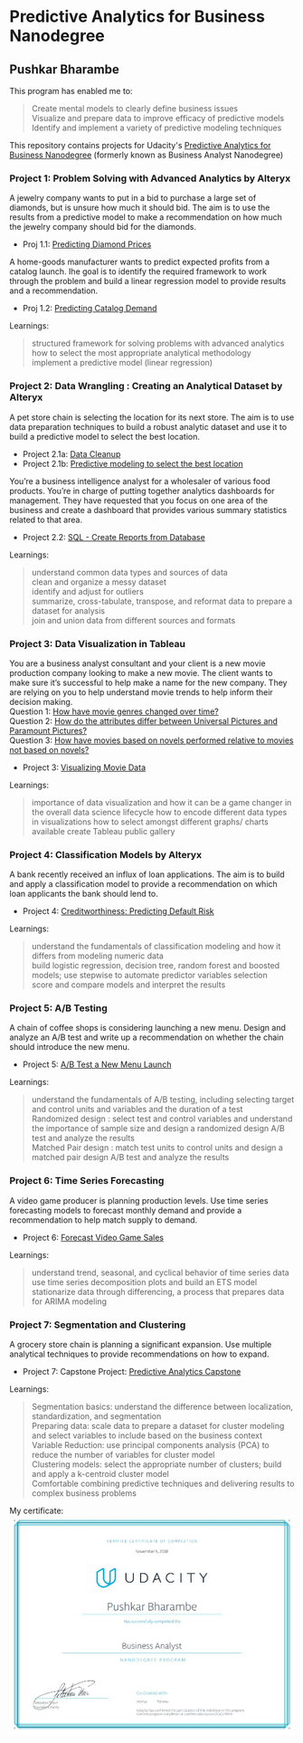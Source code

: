 # Predictive Analytics for Business Nanodegree                                                                        
## Pushkar Bharambe

This program has enabled me to: </br>
> Create mental models to clearly define business issues  </br>
> Visualize and prepare data to improve efficacy of predictive models  </br>
> Identify and implement a variety of predictive modeling techniques  </br>

This repository contains projects for Udacity's [Predictive Analytics for Business Nanodegree](https://www.udacity.com/course/business-analyst-nanodegree--nd008) (formerly known as Business Analyst Nanodegree)

### Project 1: Problem Solving with Advanced Analytics by Alteryx

A jewelry company wants to put in a bid to purchase a large set of diamonds, but is unsure how much it should bid. The aim is to use the results from a predictive model to make a recommendation on how much the jewelry company should bid for the diamonds.

- Proj 1.1: [Predicting Diamond Prices](https://github.com/pushkardps/Predictive_Analytics_For_Business/blob/master/P1/P1%20-%20Diamond%20prices/P1_diamond_prices.pdf)

A home-goods manufacturer wants to predict expected profits from a catalog launch. Ihe goal is to identify the required
framework to work through the problem and build a linear regression model to provide results and a
recommendation.

- Proj 1.2: [Predicting Catalog Demand](https://github.com/pushkardps/Predictive_Analytics_For_Business/blob/master/P1/P1%20-%20Catalog%20Retail/P1_predict_catalog_retail.pdf)

Learnings: 
> structured framework for solving problems with advanced analytics </br>
> how to select the most appropriate analytical methodology </br>
> implement a predictive model (linear regression) </br>

### Project 2: Data Wrangling : Creating an Analytical Dataset by Alteryx

A pet store chain is selecting the location for its next store. The aim is to use data preparation techniques to build
a robust analytic dataset and use it to build a predictive model to select the best location.

- Project 2.1a: [Data Cleanup](https://github.com/pushkardps/Predictive_Analytics_For_Business/blob/master/P2/P2_create_an_analytical_dataset/p2.1a-create-an-analytical-dataset.pdf)
- Project 2.1b: [Predictive modeling to select the best location](https://github.com/pushkardps/Predictive_Analytics_For_Business/blob/master/P2/P2_create_an_analytical_dataset/p2.1b-recommend-a-city.pdf)

You’re a business intelligence analyst for a wholesaler of various food products. You’re in charge of putting together analytics dashboards for management. They have requested that you focus on one area of the business and create a dashboard that provides various summary statistics related to that area.

- Project 2.2: [SQL - Create Reports from Database](https://github.com/pushkardps/Predictive_Analytics_For_Business/blob/master/P2/P2_create_reports/p2.2-create-reports-northwind.pdf)

Learnings: 
> understand common data types and sources of data </br>
> clean and organize a messy dataset </br>
> identify and adjust for outliers </br>
> summarize, cross-tabulate, transpose, and reformat data to prepare a dataset for analysis </br>
> join and union data from different sources and formats </br>

### Project 3: Data Visualization in Tableau

You are a business analyst consultant and your client is a new movie production company looking to make a new movie. The client wants to make sure it’s successful to help make a name for the new company. They are relying on you to help understand movie trends to help inform their decision making. </br>
Question 1: [How have movie genres changed over time?](https://public.tableau.com/profile/pushkarbharambe#!/vizhome/movies-genre-over-time/Genresovertime) </br>
Question 2: [How do the attributes differ between Universal Pictures and Paramount Pictures?](https://public.tableau.com/profile/pushkarbharambe#!/vizhome/movies-paramount-vs-universal/Paramount_vs_Universal) </br>
Question 3: [How have movies based on novels performed relative to movies not based on novels?](https://public.tableau.com/profile/pushkarbharambe#!/vizhome/movies-novel-based/Anovelstory)</br>

- Project 3: [Visualizing Movie Data](https://github.com/pushkardps/Predictive_Analytics_For_Business/blob/master/P3/p3_movies_data_tableau_analysis.pdf)

Learnings:
> importance of data visualization and how it can be a game changer in the overall data science lifecycle
> how to encode different data types in visualizations
> how to select amongst different graphs/ charts available
> create Tableau public gallery

### Project 4: Classification Models by Alteryx

A bank recently received an influx of loan applications. The aim is to build and apply a classification model to
provide a recommendation on which loan applicants the bank should lend to.

- Project 4: [Creditworthiness: Predicting Default Risk](https://github.com/pushkardps/Predictive_Analytics_For_Business/blob/master/P4/P4-bank-default-risk.pdf)

Learnings:
> understand the fundamentals of classification modeling and how it differs from modeling numeric data </br>
> build logistic regression, decision tree, random forest and boosted models; use stepwise to automate predictor variables selection </br>
> score and compare models and interpret the results </br>

### Project 5: A/B Testing

A chain of coffee shops is considering launching a new menu. Design and analyze an A/B test and
write up a recommendation on whether the chain should introduce the new menu.

- Project 5: [A/B Test a New Menu Launch](https://github.com/pushkardps/Predictive_Analytics_For_Business/blob/master/P5/p5-AB-Testing.pdf)

Learnings:
> understand the fundamentals of A/B testing, including selecting target and control units and variables and the duration of a test </br>
> Randomized design : select test and control variables and understand the importance of sample size and design a randomized design A/B test and analyze the results </br>
> Matched Pair design : match test units to control units and design a matched pair design A/B test and analyze the results </br>

### Project 6: Time Series Forecasting

A video game producer is planning production levels. Use time series forecasting models to forecast
monthly demand and provide a recommendation to help match supply to demand.

- Project 6: [Forecast Video Game Sales](https://github.com/pushkardps/Predictive_Analytics_For_Business/blob/master/P6/P6-forecasting-video-game-demand.pdf)

Learnings:
> understand trend, seasonal, and cyclical behavior of time series data </br>
> use time series decomposition plots and build an ETS model </br>
> stationarize data through differencing, a process that prepares data for ARIMA modeling </br>

### Project 7: Segmentation and Clustering

A grocery store chain is planning a significant expansion. Use multiple analytical techniques to
provide recommendations on how to expand.  
- Project 7: Capstone Project: [Predictive Analytics Capstone](https://github.com/pushkardps/Predictive_Analytics_For_Business/blob/master/P7/P7-grocery-store-expansion.pdf)

Learnings:
> Segmentation basics: understand the difference between localization, standardization, and segmentation </br>
> Preparing data: scale data to prepare a dataset for cluster modeling and select variables to include based on the business context </br>
> Variable Reduction: use principal components analysis (PCA) to reduce the number of variables for cluster model </br>
> Clustering models: select the appropriate number of clusters; build and apply a k-centroid cluster model </br>
> Comfortable combining predictive techniques and delivering results to complex business problems </br>


My certificate:
![Udacity Business Analyst Nanodegree](https://github.com/pushkardps/Predictive_Analytics_For_Business/blob/master/PB_BAND_Certification.JPG)


